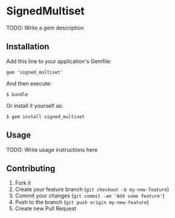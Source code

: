 # SignedMultiset

TODO: Write a gem description

## Installation

Add this line to your application's Gemfile:

    gem 'signed_multiset'

And then execute:

    $ bundle

Or install it yourself as:

    $ gem install signed_multiset

## Usage

TODO: Write usage instructions here

## Contributing

1. Fork it
2. Create your feature branch (`git checkout -b my-new-feature`)
3. Commit your changes (`git commit -am 'Add some feature'`)
4. Push to the branch (`git push origin my-new-feature`)
5. Create new Pull Request
